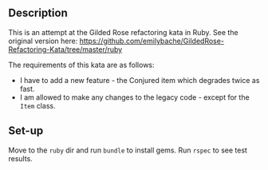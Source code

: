 ## Description
This is an attempt at the Gilded Rose refactoring kata in Ruby. See the original version here: https://github.com/emilybache/GildedRose-Refactoring-Kata/tree/master/ruby

The requirements of this kata are as follows:
- I have to add a new feature - the Conjured item which degrades twice as fast.
- I am allowed to make any changes to the legacy code - except for the `Item` class.

## Set-up
Move to the `ruby` dir and run `bundle` to install gems.
Run `rspec` to see test results.
